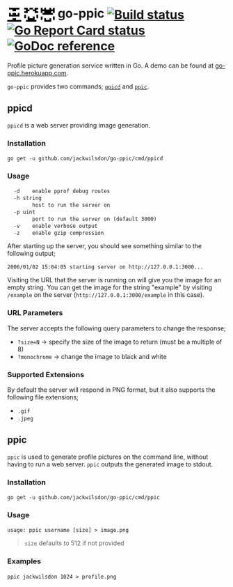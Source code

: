 # <img src="./assets/go-ppic.png" width="32" height="32" valign="middle" title="go-ppic example"> <img src="./assets/hello-world.png" width="32" height="32" valign="middle" title="go-ppic hello-world example"> <img src="./assets/jackwilsdon.png" width="32" height="32" valign="middle" title="go-ppic jackwilsdon example"> go-ppic <a href="https://travis-ci.com/jackwilsdon/go-ppic" title="Build status"><img src="https://travis-ci.com/jackwilsdon/go-ppic.svg?branch=master" valign="middle" title="Build status"></a> <a href="https://goreportcard.com/report/github.com/jackwilsdon/go-ppic" title="Go Report Card"><img src="https://goreportcard.com/badge/github.com/jackwilsdon/go-ppic" valign="middle" title="Go Report Card status"></a> <a href="https://godoc.org/github.com/jackwilsdon/go-ppic" title="GoDoc reference"><img src="https://godoc.org/github.com/jackwilsdon/go-ppic?status.svg" valign="middle" title="GoDoc reference"></a>

Profile picture generation service written in Go. A demo can be found at [go-ppic.herokuapp.com](https://go-ppic.herokuapp.com/hello).

`go-ppic` provides two commands; [`ppicd`](#ppicd) and [`ppic`](#ppic).

## ppicd

`ppicd` is a web server providing image generation.

### Installation

```Shell
go get -u github.com/jackwilsdon/go-ppic/cmd/ppicd
```

### Usage

```Text
  -d	enable pprof debug routes
  -h string
    	host to run the server on
  -p uint
    	port to run the server on (default 3000)
  -v	enable verbose output
  -z	enable gzip compression
```

After starting up the server, you should see something similar to the following output;

```Text
2006/01/02 15:04:05 starting server on http://127.0.0.1:3000...
```

Visiting the URL that the server is running on will give you the image for an empty string. You can get the image for
the string "example" by visiting `/example` on the server (`http://127.0.0.1:3000/example` in this case).

### URL Parameters

The server accepts the following query parameters to change the response;

 * `?size=N` → specify the size of the image to return (must be a multiple of 8)
 * `?monochrome` → change the image to black and white

### Supported Extensions

By default the server will respond in PNG format, but it also supports the following file extensions;

 * `.gif`
 * `.jpeg`

## ppic

`ppic` is used to generate profile pictures on the command line, without having to run a web server. `ppic` outputs the generated image to stdout.

### Installation

```Shell
go get -u github.com/jackwilsdon/go-ppic/cmd/ppic
```

### Usage

```Text
usage: ppic username [size] > image.png
```

> `size` defaults to 512 if not provided

### Examples

```Shell
ppic jackwilsdon 1024 > profile.png
```
